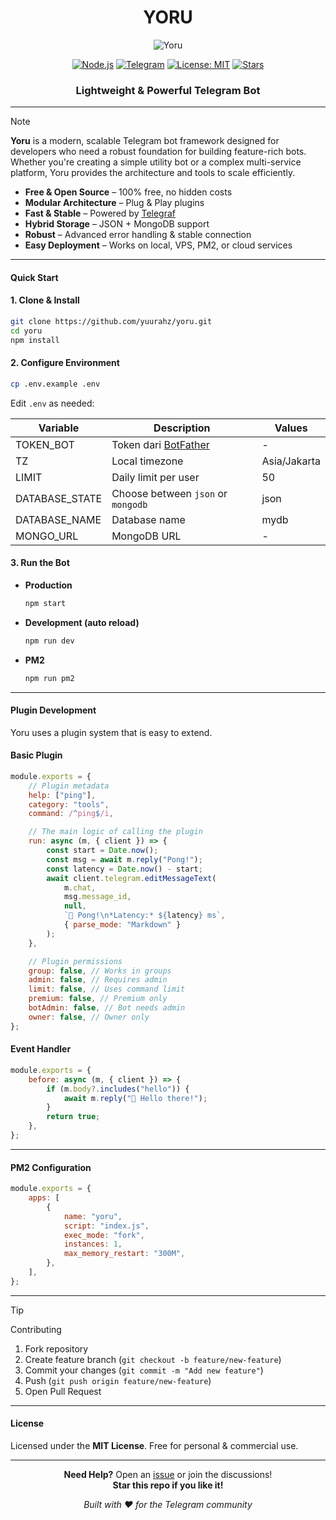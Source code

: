 <div align="center">
    <h1>YORU</h1>
    <img
        src="https://files.catbox.moe/obrip8.jpg"
        alt="Yoru"
    />
</div>

<div align="center">

[![Node.js](https://img.shields.io/badge/Node.js-%3E%3D16-green?style=for-the-badge&logo=node.js)](https://nodejs.org)
[![Telegram](https://img.shields.io/badge/Telegram-Bot-blue?style=for-the-badge&logo=telegram)](https://t.me/BotFather)
[![License: MIT](https://img.shields.io/badge/License-MIT-yellow.svg?style=for-the-badge)](LICENSE)
[![Stars](https://img.shields.io/github/stars/yuurahz/yoru?style=for-the-badge)](https://github.com/yuurahz/yoru/stargazers)

<h3>Lightweight & Powerful Telegram Bot</h3>

</div>

---

> [!NOTE]
> **Yoru** is a modern, scalable Telegram bot framework designed for developers who need a robust foundation for building feature-rich bots. Whether you're creating a simple utility bot or a complex multi-service platform, Yoru provides the architecture and tools to scale efficiently.

- **Free & Open Source** – 100% free, no hidden costs
- **Modular Architecture** – Plug & Play plugins
- **Fast & Stable** – Powered by [Telegraf](https://telegraf.js.org/)
- **Hybrid Storage** – JSON + MongoDB support
- **Robust** – Advanced error handling & stable connection
- **Easy Deployment** – Works on local, VPS, PM2, or cloud services

---

#### Quick Start

#### 1. Clone & Install

```bash
git clone https://github.com/yuurahz/yoru.git
cd yoru
npm install
```

#### 2. Configure Environment

```bash
cp .env.example .env
```

Edit `.env` as needed:

| Variable       | Description                                    | Values       |
| -------------- | ---------------------------------------------- | ------------ |
| TOKEN_BOT      | Token dari [BotFather](https://t.me/BotFather) | -            |
| TZ             | Local timezone                                 | Asia/Jakarta |
| LIMIT          | Daily limit per user                           | 50           |
| DATABASE_STATE | Choose between `json` or `mongodb`             | json         |
| DATABASE_NAME  | Database name                                  | mydb         |
| MONGO_URL      | MongoDB URL                                    | -            |

#### 3. Run the Bot

- **Production**
    ```bash
    npm start
    ```
- **Development (auto reload)**
    ```bash
    npm run dev
    ```
- **PM2**
    ```bash
    npm run pm2
    ```

---

#### Plugin Development

Yoru uses a plugin system that is easy to extend.

#### Basic Plugin

```js
module.exports = {
	// Plugin metadata
	help: ["ping"],
	category: "tools",
	command: /^ping$/i,

	// The main logic of calling the plugin
	run: async (m, { client }) => {
		const start = Date.now();
		const msg = await m.reply("Pong!");
		const latency = Date.now() - start;
		await client.telegram.editMessageText(
			m.chat,
			msg.message_id,
			null,
			`🏓 Pong!\n*Latency:* ${latency} ms`,
			{ parse_mode: "Markdown" }
		);
	},

	// Plugin permissions
	group: false, // Works in groups
	admin: false, // Requires admin
	limit: false, // Uses command limit
	premium: false, // Premium only
	botAdmin: false, // Bot needs admin
	owner: false, // Owner only
};
```

#### Event Handler

```js
module.exports = {
	before: async (m, { client }) => {
		if (m.body?.includes("hello")) {
			await m.reply("👋 Hello there!");
		}
		return true;
	},
};
```

---

#### PM2 Configuration

```js
module.exports = {
	apps: [
		{
			name: "yoru",
			script: "index.js",
			exec_mode: "fork",
			instances: 1,
			max_memory_restart: "300M",
		},
	],
};
```

---

> [!TIP]
> Contributing

1. Fork repository
2. Create feature branch (`git checkout -b feature/new-feature`)
3. Commit your changes (`git commit -m "Add new feature"`)
4. Push (`git push origin feature/new-feature`)
5. Open Pull Request

---

#### License

Licensed under the **MIT License**. Free for personal & commercial use.

---

<div align="center">

**Need Help?** Open an [issue](https://github.com/yuurahz/yoru/issues) or join the discussions!  
**Star this repo if you like it!**

_Built with ❤️ for the Telegram community_

</div>
